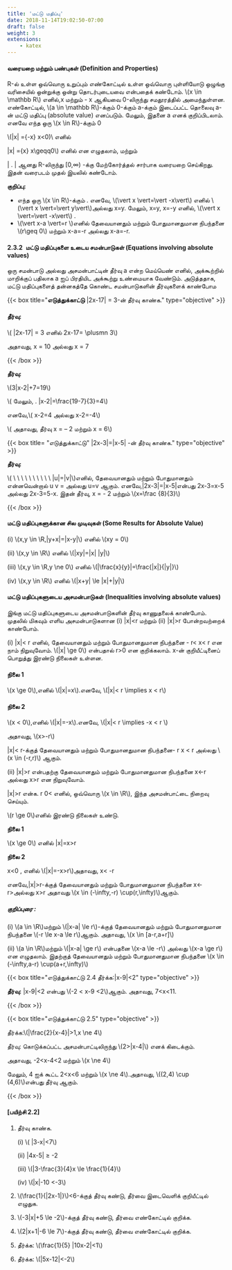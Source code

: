 ```yaml
---
title: 'மட்டு மதிப்பு'
date: 2018-11-14T19:02:50-07:00
draft: false
weight: 3
extensions:
    - katex
---
```



#### வரையறை மற்றும் பண்புகள் (Definition and Properties)

R-ல் உள்ள ஒவ்வொரு உறுப்பும் எண்கோட்டில் உள்ள ஒவ்வொரு புள்ளியோடு ஒழுங்கு வரிசையில்
ஒன்றுக்கு ஒன்று தொடர்புடையவை என்பதைக் கண்டோம். \\(x \in \mathbb R\\) எனில்,x மற்றும் - x ஆகியவை
0-லிருந்து சமதூரத்தில் அமைந்துள்ளன. எண்கோட்டில், \\(a \in \mathbb R\\)-க்கும் 0-க்கும் a-க்கும் இடைப்பட்ட
தொலைவு a-ன் மட்டு மதிப்பு (absolute value) எனப்படும். மேலும், இதனை a எனக் குறிப்பிடலாம்.
எனவே எந்த ஒரு \\(x \in R\\)-க்கும் 0

 \\(|x| ={-x}  x<0)\\ எனில்
        
 |x| ={x}  x\geqq0\\)  எனில் என எழுதலாம், மற்றும்

| . | ஆனது R-லிருந்து  [0,&infin;) -க்கு மேற்கோர்த்தல் சார்பாக வரையறை செய்கிறது. இதன் வரைபடம்
முதல் இயலில் கண்டோம்.

**குறிப்பு:**

* எந்த ஒரு \\(x \in R\\)-க்கும்  . எனவே, \\(\vert x \vert=\vert -x\vert\\) எனில்  \\(\vert x \vert=\vert y\vert\\)அல்லது
x=y. மேலும், x=y, x=-y எனில், \\(\vert x \vert=\vert -x\vert\\) .
* \\(\vert x-a \vert=r \\)எனில் தேவையானதும் மற்றும் போதுமானதுமான நிபந்தனை
\\(r\geq 0\\) மற்றும் x-a=-r அல்லது x-a=-r.


#### 2.3.2 மட்டு மதிப்புகளை உடைய சமன்பாடுகள் (Equations involving absolute values)


ஒரு சமன்பாடு அல்லது அசமன்பாட்டின் தீர்வு a என்ற மெய்யெண் எனில், அக்கூற்றில் மாறிக்குப்
பதிலாக a ஐப் பிரதியிட அக்கூற்று உண்மையாக வேண்டும்.
அடுத்ததாக, மட்டு மதிப்புகளைத் தன்னகத்தே கொண்ட சமன்பாடுகளின் தீர்வுகளைக் காண்போம

{{< box title="**எடுத்துக்காட்டு**    |2x-17| = 3-ன் தீர்வு காண்க." type="objective" >}}

#### தீர்வு:

\\( |2x-17| = 3 எனில் 2x-17= \plusmn 3\\)

அதாவது, x = 10 அல்லது x = 7

{{< /box >}}






 **தீர்வு:**

\\(3|x-2|+7=19\\)

\\( மேலும், . |x-2|=\frac{19-7}{3}=4\\)

எனவே,\\(  x-2=4 அல்லது x-2=-4\\)

\\( அதாவது, தீர்வு x = – 2 மற்றும் x = 6\\)




{{< box title= "எடுத்துக்காட்டு" |2x-3|=|x-5| -ன் தீர்வு காண்க." type="objective" >}}

**தீர்வு:**

\\( \ \ \ \ \ \ \ \ \ \ |u|=|v|\\)எனில், தேவையானதும் மற்றும் போதுமானதும் என்னவென்றால் u v = அல்லது
u=v ஆகும். எனவே,|2x-3|=|x-5|என்பது 2x-3=x-5 அல்லது 2x-3=5-x.
இதன் தீர்வு, x = - 2 மற்றும் \\(x=\frac {8}{3}\\)

{{< /box >}}


#### மட்டு மதிப்புகளுக்கான சில முடிவுகள் (Some Results for Absolute Value)

(i) \\(x,y \in \R,|y+x|=|x-y|\\) எனில் \\(xy = 0\\)

(ii) \\(x,y \in \R\\) எனில் \\(|xy|=|x| |y|\\)

(iii) \\(x,y \in \R,y \ne 0\\) எனில் \\(|\frac{x}{y}|=\frac{|x|}{|y|}\\)

(iv)  \\(x,y \in \R\\) எனில் \\(|x+y| \le |x|+|y|\\)

#### மட்டு மதிப்புகளுடைய அசமன்பாடுகள் (Inequalities involving absolute values)

இங்கு மட்டு மதிப்புகளுடைய அசமன்பாடுகளின் தீர்வு காணுதலைக் காண்போம். முதலில் மிகவும்
எளிய அசமன்பாடுகளான (i) |x|<r மற்றும் (ii) |x|>r போன்றவற்றைக் காண்போம்.

(i) |x|< r எனில், தேவையானதும் மற்றும் போதுமானதுமான நிபந்தனை - r< x< r என நாம்
நிறுவுவோம். \\(|x| \ge 0\\) என்பதால் r>0 என குறிக்கலாம். x-ன் குறியீட்டினைப் பொறுத்து
இரண்டு நிலைகள் உள்ளன.

#### நிலை 1
\\(x \ge 0\\),எனில் \\(|x|=x\\).எனவே, \\(|x|< r \implies x < r\\)

#### நிலை 2
\\(x < 0\\),எனில் \\(|x|=-x\\).எனவே, \\(|x|< r \implies -x < r \\)

அதாவது, \\(x>-r\\)

|x|< r-க்குத் தேவையானதும் மற்றும் போதுமானதுமான நிபந்தனை- r x < r அல்லது \\(x \in (-r,r)\\)
ஆகும்.

(ii) |x|>r என்பதற்கு தேவையானதும் மற்றும் போதுமானதுமான நிபந்தனை x<-r அல்லது
x>r என நிறுவுவோம்.

|x|>r என்க. r 0< எனில், ஒவ்வொரு \\(x \in \R\\), இந்த அசமன்பாட்டை நிறைவு செய்யும்.

\\(r \ge 0\\)எனில் இரண்டு நிலைகள் உண்டு.

**நிலை 1**

\\(x \ge 0\\) எனில் |x|=x>r

**நிலை 2**

x<0 , எனில் \\(|x|=-x>r\\)அதாவது, x< -r

எனவே,|x|>r-க்குத் தேவையானதும் மற்றும் போதுமானதுமான நிபந்தனை x<-r>அல்லது x>r அதாவது
\\(x \in (-\infty,-r) \cup(r,\infty)\\)ஆகும்.

##### குறிப்புரை :
(i) \\(a \in \R\\)மற்றும் \\(|x-a| \le r\\)-க்குத் தேவையானதும் மற்றும் போதுமானதுமான
நிபந்தனை \\(-r \le x-a \le r\\)ஆகும். அதாவது, \\(x \in [a-r,a+r]\\)

(ii) \\(a \in \R\\)மற்றும் \\(|x-a| \ge r\\) என்பதனை \\(x-a \le -r\\) அல்லது \\(x-a \ge r\\)
என எழுதலாம். இதற்குத் தேவையானதும் மற்றும் போதுமானதுமான நிபந்தனை \\(x \in (-\infty,a-r) \cup(a+r,\infty)\\)


{{< box title="எடுத்துக்காட்டு 2.4 தீர்க்க:|x-9|<2" type="objective" >}}

**தீர்வு:**
|x-9|<2 என்பது \\(-2 < x-9 <2\\)ஆகும். அதாவது, 7<x<11.

{{< /box >}}



{{< box title="எடுத்துக்காட்டு 2.5" type="objective" >}}

 தீர்க்க:\\(|\frac{2}{x-4}|>1,x \ne 4\\)

 தீர்வு:
கொடுக்கப்பட்ட அசமன்பாட்டிலிருந்து \\(2>|x-4|\\) எனக் கிடைக்கும்.

அதாவது, -2<x-4<2 மற்றும் \\(x \ne 4\\)

மேலும், 4 ஐக் கூட்ட 2<x<6 மற்றும் \\(x \ne 4\\).அதாவது, \\((2,4) \cup (4,6)\\)என்பது தீர்வு ஆகும்.

{{< /box >}}


#### [பயிற்சி 2.2]

1. தீர்வு காண்க.

    (i) \\( |3-x|<7\\)  
    
    (ii) |4x-5| &#8805; -2

    (iii) \\(|3-\frac{3}{4}x \le \frac{1}{4}\\)
    
     (iv) \\(|x|-10 <-3\\)

2. \\(\frac{1}{|2x-1|}\\)<6-க்குத் தீர்வு கண்டு, தீர்வை இடைவெளிக் குறியீட்டில் எழுதுக.

3. \\(-3|x|+5 \le -2\\)-க்குத் தீர்வு கண்டு, தீர்வை எண்கோட்டில் குறிக்க.

4. \\(2|x+1|-6 \le 7\\)-க்குத் தீர்வு கண்டு, தீர்வை எண்கோட்டில் குறிக்க.

5. தீர்க்க: \\(\frac{1}{5} |10x-2|<1\\)

6. தீர்க்க: \\(|5x-12|<-2\\)